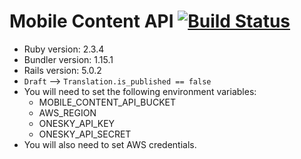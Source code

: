 # Mobile Content API [![Build Status](https://travis-ci.org/CruGlobal/mobile-content-api.svg?branch=master)](https://travis-ci.org/CruGlobal/mobile-content-api)

* Ruby version: 2.3.4
* Bundler version: 1.15.1
* Rails version: 5.0.2
* `Draft` --> `Translation.is_published == false`
* You will need to set the following environment variables:
    * MOBILE_CONTENT_API_BUCKET
    * AWS_REGION
    * ONESKY_API_KEY
    * ONESKY_API_SECRET
* You will also need to set AWS credentials.
